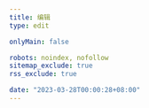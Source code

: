 ```yaml
---
title: 编辑
type: edit

onlyMain: false

robots: noindex, nofollow
sitemap_exclude: true
rss_exclude: true

date: "2023-03-28T00:00:28+08:00"
---
```


